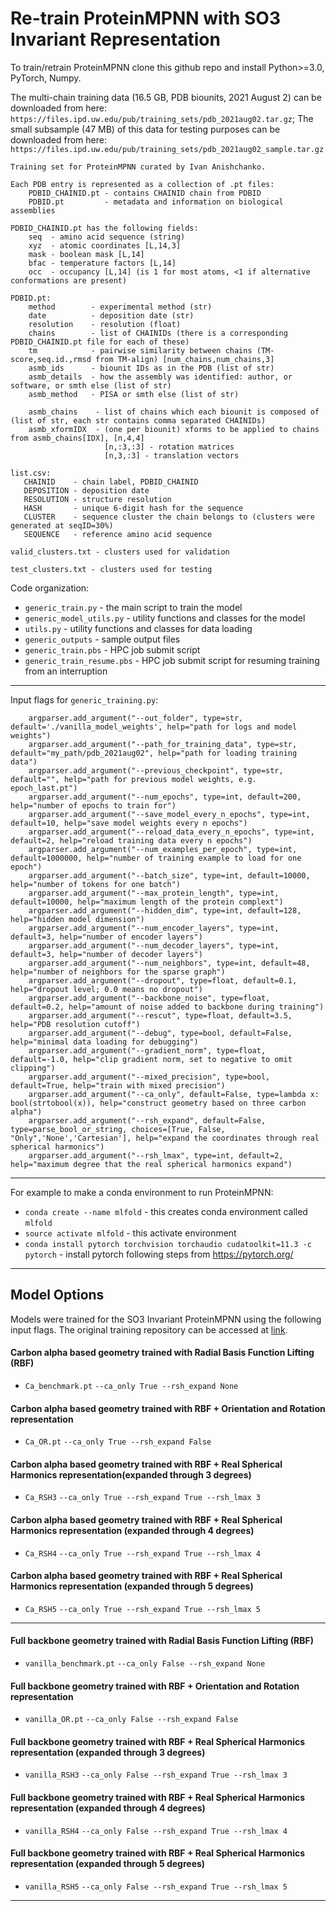 # Re-train ProteinMPNN with SO3 Invariant Representation
To train/retrain ProteinMPNN clone this github repo and install Python>=3.0, PyTorch, Numpy. 

The multi-chain training data (16.5 GB, PDB biounits, 2021 August 2) can be downloaded from here: `https://files.ipd.uw.edu/pub/training_sets/pdb_2021aug02.tar.gz`; The small subsample (47 MB) of this data for testing purposes can be downloaded from here: `https://files.ipd.uw.edu/pub/training_sets/pdb_2021aug02_sample.tar.gz`

```
Training set for ProteinMPNN curated by Ivan Anishchanko.

Each PDB entry is represented as a collection of .pt files:
    PDBID_CHAINID.pt - contains CHAINID chain from PDBID
    PDBID.pt         - metadata and information on biological assemblies

PDBID_CHAINID.pt has the following fields:
    seq  - amino acid sequence (string)
    xyz  - atomic coordinates [L,14,3]
    mask - boolean mask [L,14]
    bfac - temperature factors [L,14]
    occ  - occupancy [L,14] (is 1 for most atoms, <1 if alternative conformations are present)

PDBID.pt:
    method        - experimental method (str)
    date          - deposition date (str)
    resolution    - resolution (float)
    chains        - list of CHAINIDs (there is a corresponding PDBID_CHAINID.pt file for each of these)
    tm            - pairwise similarity between chains (TM-score,seq.id.,rmsd from TM-align) [num_chains,num_chains,3]
    asmb_ids      - biounit IDs as in the PDB (list of str)
    asmb_details  - how the assembly was identified: author, or software, or smth else (list of str)
    asmb_method   - PISA or smth else (list of str)

    asmb_chains    - list of chains which each biounit is composed of (list of str, each str contains comma separated CHAINIDs)
    asmb_xformIDX  - (one per biounit) xforms to be applied to chains from asmb_chains[IDX], [n,4,4]
                     [n,:3,:3] - rotation matrices
                     [n,3,:3] - translation vectors

list.csv:
   CHAINID    - chain label, PDBID_CHAINID
   DEPOSITION - deposition date
   RESOLUTION - structure resolution
   HASH       - unique 6-digit hash for the sequence
   CLUSTER    - sequence cluster the chain belongs to (clusters were generated at seqID=30%)
   SEQUENCE   - reference amino acid sequence

valid_clusters.txt - clusters used for validation

test_clusters.txt - clusters used for testing
```

Code organization:
* `generic_train.py` - the main script to train the model
* `generic_model_utils.py` - utility functions and classes for the model
* `utils.py` - utility functions and classes for data loading
* `generic_outputs` - sample output files
* `generic_train.pbs` - HPC job submit script
* `generic_train_resume.pbs` - HPC job submit script for resuming training from an interruption
-----------------------------------------------------------------------------------------------------
Input flags for `generic_training.py`:
```
    argparser.add_argument("--out_folder", type=str, default='./vanilla_model_weights', help="path for logs and model weights")
    argparser.add_argument("--path_for_training_data", type=str, default="my_path/pdb_2021aug02", help="path for loading training data") 
    argparser.add_argument("--previous_checkpoint", type=str, default="", help="path for previous model weights, e.g. epoch_last.pt")
    argparser.add_argument("--num_epochs", type=int, default=200, help="number of epochs to train for")
    argparser.add_argument("--save_model_every_n_epochs", type=int, default=10, help="save model weights every n epochs")
    argparser.add_argument("--reload_data_every_n_epochs", type=int, default=2, help="reload training data every n epochs")
    argparser.add_argument("--num_examples_per_epoch", type=int, default=1000000, help="number of training example to load for one epoch")
    argparser.add_argument("--batch_size", type=int, default=10000, help="number of tokens for one batch")
    argparser.add_argument("--max_protein_length", type=int, default=10000, help="maximum length of the protein complext")
    argparser.add_argument("--hidden_dim", type=int, default=128, help="hidden model dimension")
    argparser.add_argument("--num_encoder_layers", type=int, default=3, help="number of encoder layers") 
    argparser.add_argument("--num_decoder_layers", type=int, default=3, help="number of decoder layers")
    argparser.add_argument("--num_neighbors", type=int, default=48, help="number of neighbors for the sparse graph")   
    argparser.add_argument("--dropout", type=float, default=0.1, help="dropout level; 0.0 means no dropout")
    argparser.add_argument("--backbone_noise", type=float, default=0.2, help="amount of noise added to backbone during training")   
    argparser.add_argument("--rescut", type=float, default=3.5, help="PDB resolution cutoff")
    argparser.add_argument("--debug", type=bool, default=False, help="minimal data loading for debugging")
    argparser.add_argument("--gradient_norm", type=float, default=-1.0, help="clip gradient norm, set to negative to omit clipping")
    argparser.add_argument("--mixed_precision", type=bool, default=True, help="train with mixed precision")
    argparser.add_argument("--ca_only", default=False, type=lambda x: bool(strtobool(x)), help="construct geometry based on three carbon alpha")
    argparser.add_argument("--rsh_expand", default=False, type=parse_bool_or_string, choices=[True, False, "Only",'None','Cartesian'], help="expand the coordinates through real spherical harmonics")
    argparser.add_argument("--rsh_lmax", type=int, default=2, help="maximum degree that the real spherical harmonics expand")
```
-----------------------------------------------------------------------------------------------------
For example to make a conda environment to run ProteinMPNN:
* `conda create --name mlfold` - this creates conda environment called `mlfold`
* `source activate mlfold` - this activate environment
* `conda install pytorch torchvision torchaudio cudatoolkit=11.3 -c pytorch` - install pytorch following steps from https://pytorch.org/
-----------------------------------------------------------------------------------------------------
## Model Options
Models were trained for the SO3 Invariant ProteinMPNN using the following input flags. The original training repository can be accessed at [link](https://github.com/dauparas/ProteinMPNN/tree/main/training).
 

#### Carbon alpha based geometry trained with Radial Basis Function Lifting (RBF)
* `Ca_benchmark.pt`  `--ca_only True --rsh_expand None `

#### Carbon alpha based geometry trained with RBF + Orientation and Rotation representation
* `Ca_OR.pt`  `--ca_only True --rsh_expand False `

#### Carbon alpha based geometry trained with RBF + Real Spherical Harmonics representation(expanded through 3 degrees)
* `Ca_RSH3`  `--ca_only True --rsh_expand True --rsh_lmax 3 `

#### Carbon alpha based geometry trained with RBF + Real Spherical Harmonics representation (expanded through 4 degrees)
* `Ca_RSH4`  `--ca_only True --rsh_expand True --rsh_lmax 4 `

#### Carbon alpha based geometry trained with RBF + Real Spherical Harmonics representation (expanded through 5 degrees)
* `Ca_RSH5`  `--ca_only True --rsh_expand True --rsh_lmax 5 `

---

#### Full backbone geometry trained with Radial Basis Function Lifting (RBF)
* `vanilla_benchmark.pt`  `--ca_only False --rsh_expand None `

#### Full backbone geometry trained with RBF + Orientation and Rotation representation
* `vanilla_OR.pt`  `--ca_only False --rsh_expand False `

#### Full backbone geometry trained with RBF + Real Spherical Harmonics representation (expanded through 3 degrees)
* `vanilla_RSH3`  `--ca_only False --rsh_expand True --rsh_lmax 3 `

#### Full backbone geometry trained with RBF + Real Spherical Harmonics representation (expanded through 4 degrees)
* `vanilla_RSH4`  `--ca_only False --rsh_expand True --rsh_lmax 4 `

#### Full backbone geometry trained with RBF + Real Spherical Harmonics representation (expanded through 5 degrees)
* `vanilla_RSH5`  `--ca_only False --rsh_expand True --rsh_lmax 5 `


 -----------------------------------------------------------------------------------------------------
